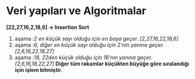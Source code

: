 # Veri yapıları ve Algoritmalar
**[22,27,16,2,18,6] -> Insertion Sort** 

1. aşama :*2 en küçük sayı olduğu için en başa geçer. [2,27,16,22,18,6]*
2. aşama :*6, diğer en küçük sayı olduğu için 2'nin yanına geçer. [2,6,16,22,18,27]*
3. aşama :*18, 22den küçük olduğu için 16'nın yanına geçer.  [2,6,16,18,22,27]*
**Diğer tüm rakamlar küçükten büyüğe göre sıralandığı için işlem bitmiştir.**

